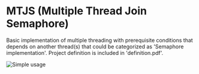 # MTJS (Multiple Thread Join Semaphore)

Basic implementation of multiple threading with prerequisite conditions that depends on another thread(s) that could be categorized as 'Semaphore implementation'. Project definition is included in 'definition.pdf'.

![Simple usage](https://imgur.com/GzR4FrO.png)

